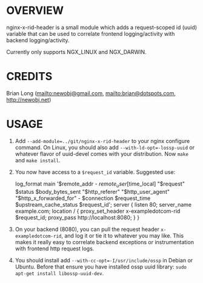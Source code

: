 OVERVIEW
=======

nginx-x-rid-header is a small module which adds a request-scoped id (uuid) variable that can be used to correlate frontend logging/activity with backend logging/activity.

Currently only supports NGX_LINUX and NGX_DARWIN.

CREDITS
======

Brian Long (<mailto:newobj@gmail.com>, <mailto:brian@dotspots.com>, <http://newobj.net>)

USAGE
=====

1) Add `--add-module=../git/nginx-x-rid-header` to your nginx configure command. On Linux, you should also add `--with-ld-opt=-lossp-uuid` or whatever flavor of uuid-devel comes with your distribution. Now `make` and `make install`.

2) You now have access to a `$request_id` variable. Suggested use:

    log_format main  '$remote_addr - $remote_user [$time_local] "$request" $status $body_bytes_sent "$http_referer" "$http_user_agent" "$http_x_forwarded_for" - $connection $request_time $upstream_cache_status $request_id';
    server {
        listen       80;
        server_name  example.com;
        location / {
            proxy_set_header x-exampledotcom-rid $request_id;
            proxy_pass   http://localhost:8080;
        }
    }

3) On your backend (8080), you can pull the request header `x-exampledotcom-rid`, and log it or tie it to whatever you may like. This makes it really easy to correlate backend exceptions or instrumentation with frontend http request logs.

4) You should install add `--with-cc-opt=-I/usr/include/ossp` in Debian or Ubuntu. Before that ensure you have installed ossp uuid library: `sudo apt-get install libossp-uuid-dev`.


